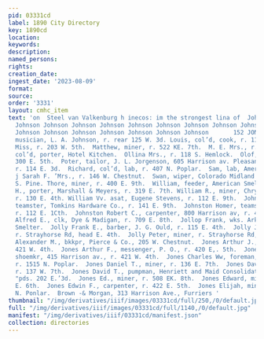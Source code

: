 ```yaml
---
pid: 03331cd
label: 1890 City Directory
key: 1890cd
location: 
keywords: 
description: 
named_persons: 
rights: 
creation_date: 
ingest_date: '2023-08-09'
format: 
source: 
order: '3331'
layout: cmhc_item
text: 'on  Steel van Valkenburg h inecos: im the strongest lina of  Johnson Johnson
  Johnson Johnson Johnson Johnson Johnson Johnson Johnson Johnson Johnson Jobnson
  Johnson Johnson Johnson Johnson Johnson Johnson Johnson       152 JON  Leonard,
  musician, L. A. Johnson, r. rear 125 W. 3d. Louis, col’d, cook, r. 116 E. 3d.  Louise
  Miss, r. 203 W. 5th.  Matthew, miner, r. 522 KE. 7th.  M. E. Mrs., r. 215 E. 8th.  Nelson,
  col’d, porter, Hotel Kitchen.  Ollina Mrs., r. 118 S. Hemlock.  Olof, miner, r.
  300 E. 5th.  Poter, tailor, J. L. Jorgenson, 605 Harrison av. Pleasant, col’d, lab,
  r. 114 E. 3d.  Richard, col’d, lab, r. 407 N. Poplar.  Sam, lab, American Smelter.
  j Sarah F. ’Mrs., r. 146 W. Chestnut.  Swan, wiper, Colorado Midland Ry, r. 111
  S. Pine. Thore, miner, r. 400 E. 9th.  William, feeder, American Smelter.  William
  H., porter, Marshall & Meyers, r. 319 E. 7th. William R., miner, Chrysolite Mine,
  r. 130 E. 4th. William Vv. asat, Eugene Stevens, r. 112 E. 9th.  Johnston G. T.,
  teamster, Tomkins Hardware Co., r. 141 E. 9th.  Johnston Homer, teamster, John Harvey,
  r. 112 E. 1Cth.  Johnston Robert C., carpenter, 800 Harrison av, r. 43: E. 8th.  Joles
  Alfred E., clk, Dye & Madigan, r. 709 E. 8th.  Jollop Frank, wks. Arkansas Valley
  Smelter.  Jolly Frank E., barber, J. G. Ould, r. 115 E. 4th.  Jolly James, miner,
  r. Strayhorse Rd, head E. 4th.  Jolly Peter, miner, r. Strayhorse Rd, head E. 4th.  Jones
  Alexander M., bkkpr, Pierce & Co., 205 W. Chestnut.  Jones Arthur J., miner, r.
  421 W. 4th.  Jones Arthur F., messenger, P. O., r. 420 E,. 5th.  Jones Charles A.,
  shoemkr, 415 Harrison av., r. 421 W. 4th.  Jones Charles Ww, foreman, W. J. A. Howie,
  r. 1515 N. Poplar.  Jones Daniel T., miner, r. 136 E. 7th.  Jones David T., miner,
  r. 137 W. 7th.  Jones David T., pumpman, Henriett and Maid Consolidated Mining Co.,
  "pds. 202 E.’3d.  Jones Ed., miner, r. 508 EK. 8th.  Jones Edward, miner, r. 302
  E. 6th.  Jones Edwin F., carpenter, r. 422 E. 5th.  Jones Elijah, miner, r. 6:0
  N. Ponlar.  Brown -& Morgan, 313 Harrison Ave., Furriers '
thumbnail: "/img/derivatives/iiif/images/03331cd/full/250,/0/default.jpg"
full: "/img/derivatives/iiif/images/03331cd/full/1140,/0/default.jpg"
manifest: "/img/derivatives/iiif/03331cd/manifest.json"
collection: directories
---
```

